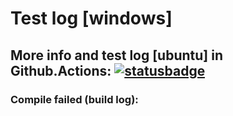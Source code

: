 # Test log [windows]

## More info and test log [ubuntu] in Github.Actions: [![statusbadge](../../actions/workflows/buildtest.yaml/badge.svg?branch=master&event=push)](../../actions/workflows/buildtest.yaml)
        
### Compile failed (build log):
```

```